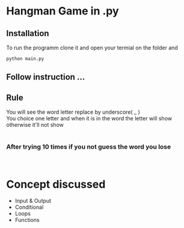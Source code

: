 # Hangman Game in .py

## Installation

To run the programm clone it and open your termial on the folder and 
```shell
python main.py
```
## Follow instruction ...

## Rule 
You will see the word letter replace by underscore( _ )<br />
You choice one letter and when it is in the word the letter will show otherwise it'll not show <br />
<br />
### After trying 10 times if you not guess the word you lose
<br />

# Concept discussed
- Input & Output 
- Conditional
- Loops
- Functions

